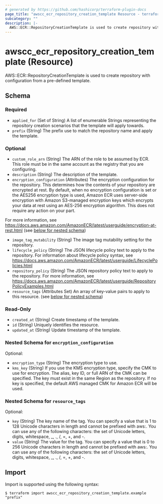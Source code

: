 ```yaml
---
# generated by https://github.com/hashicorp/terraform-plugin-docs
page_title: "awscc_ecr_repository_creation_template Resource - terraform-provider-awscc"
subcategory: ""
description: |-
  AWS::ECR::RepositoryCreationTemplate is used to create repository with configuration from a pre-defined template.
---
```


# awscc_ecr_repository_creation_template (Resource)

AWS::ECR::RepositoryCreationTemplate is used to create repository with configuration from a pre-defined template.



<!-- schema generated by tfplugindocs -->
## Schema

### Required

- `applied_for` (Set of String) A list of enumerable Strings representing the repository creation scenarios that the template will apply towards.
- `prefix` (String) The prefix use to match the repository name and apply the template.

### Optional

- `custom_role_arn` (String) The ARN of the role to be assumed by ECR. This role must be in the same account as the registry that you are configuring.
- `description` (String) The description of the template.
- `encryption_configuration` (Attributes) The encryption configuration for the repository. This determines how the contents of your repository are encrypted at rest. By default, when no encryption configuration is set or the AES256 encryption type is used, Amazon ECR uses server-side encryption with Amazon S3-managed encryption keys which encrypts your data at rest using an AES-256 encryption algorithm. This does not require any action on your part.

For more information, see https://docs.aws.amazon.com/AmazonECR/latest/userguide/encryption-at-rest.html (see [below for nested schema](#nestedatt--encryption_configuration))
- `image_tag_mutability` (String) The image tag mutability setting for the repository.
- `lifecycle_policy` (String) The JSON lifecycle policy text to apply to the repository. For information about lifecycle policy syntax, see https://docs.aws.amazon.com/AmazonECR/latest/userguide/LifecyclePolicies.html
- `repository_policy` (String) The JSON repository policy text to apply to the repository. For more information, see https://docs.aws.amazon.com/AmazonECR/latest/userguide/RepositoryPolicyExamples.html
- `resource_tags` (Attributes Set) An array of key-value pairs to apply to this resource. (see [below for nested schema](#nestedatt--resource_tags))

### Read-Only

- `created_at` (String) Create timestamp of the template.
- `id` (String) Uniquely identifies the resource.
- `updated_at` (String) Update timestamp of the template.

<a id="nestedatt--encryption_configuration"></a>
### Nested Schema for `encryption_configuration`

Optional:

- `encryption_type` (String) The encryption type to use.
- `kms_key` (String) If you use the KMS encryption type, specify the CMK to use for encryption. The alias, key ID, or full ARN of the CMK can be specified. The key must exist in the same Region as the repository. If no key is specified, the default AWS managed CMK for Amazon ECR will be used.


<a id="nestedatt--resource_tags"></a>
### Nested Schema for `resource_tags`

Optional:

- `key` (String) The key name of the tag. You can specify a value that is 1 to 128 Unicode characters in length and cannot be prefixed with aws:. You can use any of the following characters: the set of Unicode letters, digits, whitespace, _, ., /, =, +, and -.
- `value` (String) The value for the tag. You can specify a value that is 0 to 256 Unicode characters in length and cannot be prefixed with aws:. You can use any of the following characters: the set of Unicode letters, digits, whitespace, _, ., /, =, +, and -.

## Import

Import is supported using the following syntax:

```shell
$ terraform import awscc_ecr_repository_creation_template.example "prefix"
```
